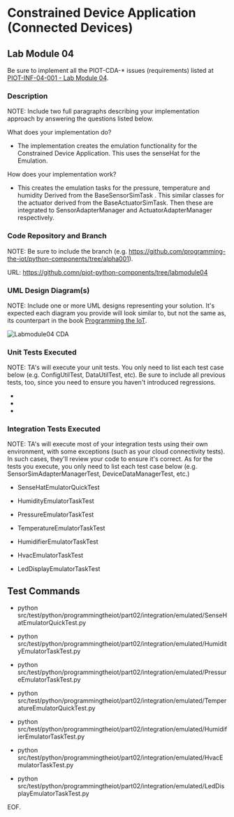 # Constrained Device Application (Connected Devices)

## Lab Module 04

Be sure to implement all the PIOT-CDA-* issues (requirements) listed at [PIOT-INF-04-001 - Lab Module 04](https://github.com/orgs/programming-the-iot/projects/1#column-10488386).

### Description

NOTE: Include two full paragraphs describing your implementation approach by answering the questions listed below.

What does your implementation do? 
- The implementation creates the emulation functionality for the Constrained Device Application. This uses the senseHat for the Emulation.

How does your implementation work?
- This creates the emulation tasks for the pressure, temperature and humidity Derived from the BaseSensorSimTask . This similar classes for the actuator derived from the BaseActuatorSimTask. Then these are integrated to SensorAdapterManager and ActuatorAdapterManager respectively. 

### Code Repository and Branch

NOTE: Be sure to include the branch (e.g. https://github.com/programming-the-iot/python-components/tree/alpha001).

URL: https://github.comn/piot-python-components/tree/labmodule04

### UML Design Diagram(s)

NOTE: Include one or more UML designs representing your solution. It's expected each
diagram you provide will look similar to, but not the same as, its counterpart in the
book [Programming the IoT](https://learning.oreilly.com/library/view/programming-the-internet/9781492081401/).

![Labmodule04 CDA](./images/labmodule04.jpg)

### Unit Tests Executed

NOTE: TA's will execute your unit tests. You only need to list each test case below
(e.g. ConfigUtilTest, DataUtilTest, etc). Be sure to include all previous tests, too,
since you need to ensure you haven't introduced regressions.

- 
- 
- 

### Integration Tests Executed

NOTE: TA's will execute most of your integration tests using their own environment, with
some exceptions (such as your cloud connectivity tests). In such cases, they'll review
your code to ensure it's correct. As for the tests you execute, you only need to list each
test case below (e.g. SensorSimAdapterManagerTest, DeviceDataManagerTest, etc.)

- SenseHatEmulatorQuickTest
- HumidityEmulatorTaskTest
- PressureEmulatorTaskTest
- TemperatureEmulatorTaskTest

- HumidifierEmulatorTaskTest
- HvacEmulatorTaskTest
- LedDisplayEmulatorTaskTest

## Test Commands 
- python src/test/python/programmingtheiot/part02/integration/emulated/SenseHatEmulatorQuickTest.py

- python src/test/python/programmingtheiot/part02/integration/emulated/HumidityEmulatorTaskTest.py
- python src/test/python/programmingtheiot/part02/integration/emulated/PressureEmulatorTaskTest.py
- python src/test/python/programmingtheiot/part02/integration/emulated/TemperatureEmulatorQuickTest.py

- python src/test/python/programmingtheiot/part02/integration/emulated/HumidifierEmulatorTaskTest.py
- python src/test/python/programmingtheiot/part02/integration/emulated/HvacEmulatorTaskTest.py
- python src/test/python/programmingtheiot/part02/integration/emulated/LedDisplayEmulatorTaskTest.py

EOF.
